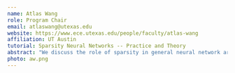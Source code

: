 ```yaml
---
name: Atlas Wang
role: Program Chair
email: atlaswang@utexas.edu
website: https://www.ece.utexas.edu/people/faculty/atlas-wang
affiliation: UT Austin
tutorial: Sparsity Neural Networks -- Practice and Theory
abstract: "We discuss the role of sparsity in general neural network architectures, and shed light on how sparsity interacts with deep learning under the overparameterization regime, for both practitioners and theorists. A sparse neural network (NN) has most of its parameters set to zero and is traditionally considered as the product of NN compression (i.e., pruning). Yet recently, sparsity has exposed itself as an important bridge for modeling the underlying low dimensionality of NNs, for understanding their generalization, optimization dynamics, implicit regularization, expressivity, and robustness. Deep NNs learned with sparsity-aware priors have also demonstrated significantly improved performances through a full stack of applied work on algorithms, systems, and hardware. In this talk, I plan to cover recent progress on the practical,  theoretical, and scientific aspects of sparse NNs. I will try scratching the surface of three aspects -- (1) practically, why one should love a sparse NN, beyond just a post-training NN compression tool; (2) theoretically, what are some guarantees that one can expect from sparse NNs; and (3) what is future prospect of exploiting sparsity in NNs."
photo: aw.png
---
```


